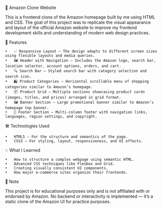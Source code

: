 🛒 Amazon Clone Website

This is a frontend clone of the Amazon homepage built by me using HTML and CSS. The goal of this project was to replicate the visual appearance and layout of the official Amazon website to improve my frontend development skills and understanding of modern web design practices.

🚀 Features

	•	✅ Responsive Layout – The design adapts to different screen sizes using flexible layouts and media queries.
	•	🖼️ Header with Navigation – Includes the Amazon logo, search bar, location selector, account options, orders, and cart.
	•	🔍 Search Bar – Styled search bar with category selection and search icon.
	•	🛍️ Product Categories – Horizontal scrollable menu of shopping categories similar to Amazon’s homepage.
	•	📦 Product Grid – Multiple sections showcasing product cards (images, titles, and prices) arranged in grid format.
	•	🖼️ Banner Section – Large promotional banner similar to Amazon’s homepage top banner.
	•	🦶 Footer Section – Multi-column footer with navigation links, languages, region settings, and copyright.

🛠️ Technologies Used

	•	HTML5 – For the structure and semantics of the page.
	•	CSS3 – For styling, layout, responsiveness, and UI effects.

💡 What I Learned

	•	How to structure a complex webpage using semantic HTML.
	•	Advanced CSS techniques like Flexbox and Grid.
	•	Creating visually consistent UI components.
	•	How major e-commerce sites organize their frontends.

📌 Note

This project is for educational purposes only and is not affiliated with or endorsed by Amazon.
No backend or interactivity is implemented — it’s a static clone of the Amazon UI for practice purposes.


